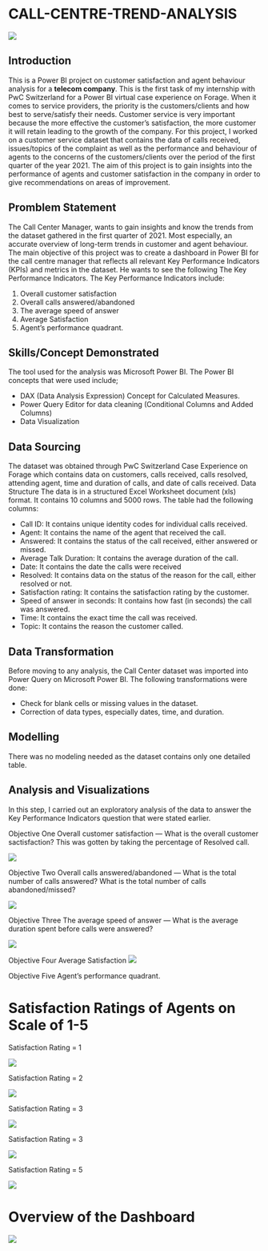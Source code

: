 # CALL-CENTRE-TREND-ANALYSIS

![](call_reps.jpg)

## Introduction

This is a Power BI project on customer satisfaction and agent behaviour analysis for a **telecom company**. This is the first task of my internship with PwC Switzerland for a Power BI virtual case experience on Forage.
When it comes to service providers, the priority is the customers/clients and how best to serve/satisfy their needs. Customer service is very important because the more effective the customer’s satisfaction, the more customer it will retain leading to the growth of the company.
For this project, I worked on a customer service dataset that contains the data of calls received, issues/topics of the complaint as well as the performance and behaviour of agents to the concerns of the customers/clients over the period of the first quarter of the year 2021. The aim of this project is to gain insights into the performance of agents and customer satisfaction in the company in order to give recommendations on areas of improvement.

## Promblem Statement

The Call Center Manager, wants to gain insights and know the trends from the dataset gathered in the first quarter of 2021. Most especially, an accurate overview of long-term trends in customer and agent behaviour.
The main objective of this project was to create a dashboard in Power BI for the call centre manager that reflects all relevant Key Performance Indicators (KPIs) and metrics in the dataset. He wants to see the following 
The Key Performance Indicators.
The Key Performance Indicators include:
1.	Overall customer satisfaction
2.	Overall calls answered/abandoned
3.  The average speed of answer
4.  Average Satisfaction
5.  Agent’s performance quadrant.

## Skills/Concept Demonstrated

The tool used for the analysis was Microsoft Power BI. The Power BI concepts that were used include;
 - DAX (Data Analysis Expression) Concept for Calculated Measures.
 - Power Query Editor for data cleaning (Conditional Columns and Added Columns)
 - Data Visualization

## Data Sourcing

The dataset was obtained through PwC Switzerland Case Experience on Forage which contains data on customers, calls received, calls resolved, attending agent, time and duration of calls, and date of calls received.
Data Structure
The data is in a structured Excel Worksheet document (xls) format. It contains 10 columns and 5000 rows. The table had the following columns:
- Call ID: It contains unique identity codes for individual calls received.
- Agent: It contains the name of the agent that received the call.
- Answered: It contains the status of the call received, either answered or missed.
- Average Talk Duration: It contains the average duration of the call.
- Date: It contains the date the calls were received
- Resolved: It contains data on the status of the reason for the call, either resolved or not.
- Satisfaction rating: It contains the satisfaction rating by the customer.
- Speed of answer in seconds: It contains how fast (in seconds) the call was answered.
- Time: It contains the exact time the call was received.
- Topic: It contains the reason the customer called.

## Data Transformation

Before moving to any analysis, the Call Center dataset was imported into Power Query on Microsoft Power BI. The following transformations were done:
-	Check for blank cells or missing values in the dataset.
-	Correction of data types, especially dates, time, and duration.

## Modelling

There was no modeling needed as the dataset contains only one detailed table.

## Analysis and Visualizations

In this step, I carried out an exploratory analysis of the data to answer the Key Performance Indicators question that were stated earlier.

Objective One
Overall customer satisfaction — What is the overall customer sactisfaction? This was gotten by taking the percentage of Resolved call.

![](Overall_customer_satisfaction.png)


Objective Two
Overall calls answered/abandoned — What is the total number of calls answered?
What is the total number of calls abandoned/missed?

![](Overall_calls_answered_and_abandoned_by_Agent.png)



Objective Three
The average speed of answer — What is the average duration spent before calls were answered?

![](Average_speed.png)


Objective Four
Average Satisfaction
![](Average_satisfaction_rating.png)



Objective Five
Agent’s performance quadrant.



# Satisfaction Ratings of Agents on Scale of 1-5

Satisfaction Rating = 1

![](Satisfaction_Rating_by_Agent_equal_One.png)



Satisfaction Rating = 2

![](Satisfaction_Rating_by_Agent_equal_Two.png)


Satisfaction Rating = 3

![](Satisfaction_Rating_by_Agent_equal_Three.png)


Satisfaction Rating = 3

![](Satisfaction_Rating_by_Agent_equal_Four.png)




 Satisfaction Rating = 5

![](Satisfaction_Rating_by_Agent_equal_Five.png)





# Overview of the Dashboard

![]( Trend_dashboard.png)  

